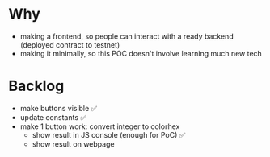 # Why

- making a frontend, so people can interact with a ready backend (deployed contract to testnet)
- making it minimally, so this POC doesn't involve learning much new tech

# Backlog

- make buttons visible ✅
- update constants ✅
- make 1 button work: convert integer to colorhex
  - show result in JS console (enough for PoC) ✅
  - show result on webpage
